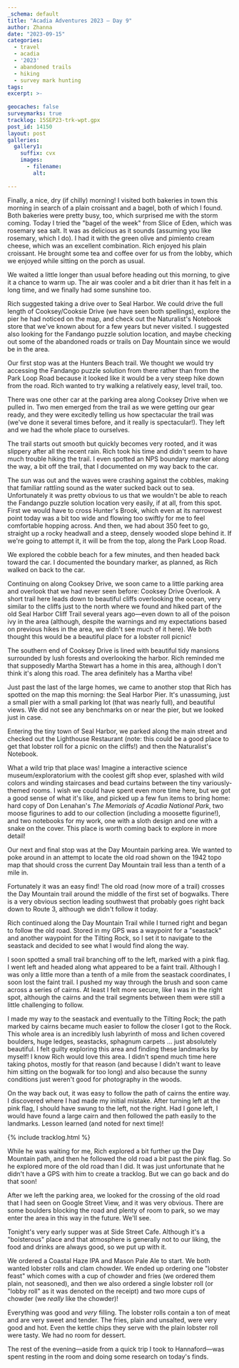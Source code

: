 ```yaml
---
_schema: default
title: "Acadia Adventures 2023 – Day 9"
author: Zhanna
date: "2023-09-15"
categories: 
  - travel
  - acadia
  - '2023'
  - abandoned trails
  - hiking
  - survey mark hunting
tags:
excerpt: >-
  
geocaches: false
surveymarks: true
tracklog: 15SEP23-trk-wpt.gpx
post_id: 14150
layout: post
galleries:
  gallery1:
    suffix: cvx
    images:
      - filename: 
        alt:
    
---
```


<!-- ## Day Mtn old trails, Tilting Rock? -->

Finally, a nice, dry (if chilly) morning! I visited both bakeries in town this morning in search of a plain croissant and a bagel, both of which I found. Both bakeries were pretty busy, too, which surprised me with the storm coming. Today I tried the "bagel of the week" from Slice of Eden, which was rosemary sea salt. It was as delicious as it sounds (assuming you like rosemary, which I do). I had it with the green olive and pimiento cream cheese, which was an excellent combination. Rich enjoyed his plain croissant. He brought some tea and coffee over for us from the lobby, which we enjoyed while sitting on the porch as usual.

We waited a little longer than usual before heading out this morning, to give it a chance to warm up. The air was cooler and a bit drier than it has felt in a long time, and we finally had some sunshine too. 

Rich suggested taking a drive over to Seal Harbor. We could drive the full length of Cooksey/Cooksie Drive (we have seen both spellings), explore the pier he had noticed on the map, and check out the Naturalist's Notebook store that we've known about for a few years but never visited. I suggested also looking for the Fandango puzzle solution location, and maybe checking out some of the abandoned roads or trails on Day Mountain since we would be in the area.

Our first stop was at the Hunters Beach trail. We thought we would try accessing the Fandango puzzle solution from there rather than from the Park Loop Road because it looked like it would be a very steep hike down from the road. Rich wanted to try walking a relatively easy, level trail, too. 

There was one other car at the parking area along Cooksey Drive when we pulled in. Two men emerged from the trail as we were getting our gear ready, and they were excitedly telling us how spectacular the trail was (we've done it several times before, and it really is spectacular!). They left and we had the whole place to ourselves.  

The trail starts out smooth but quickly becomes very rooted, and it was slippery after all the recent rain. Rich took his time and didn't seem to have much trouble hiking the trail. I even spotted an NPS boundary marker along the way, a bit off the trail, that I documented on my way back to the car.

The sun was out and the waves were crashing against the cobbles, making that familiar rattling sound as the water sucked back out to sea. Unfortunately it was pretty obvious to us that we wouldn't be able to reach the Fandango puzzle solution location very easily, if at all, from this spot. First we would have to cross Hunter's Brook, which even at its narrowest point today was a bit too wide and flowing too swiftly for me to feel comfortable hopping across. And then, we had about 350 feet to go, straight up a rocky headwall and a steep, densely wooded slope behind it. If we're going to attempt it, it will be from the top, along the Park Loop Road. 

We explored the cobble beach for a few minutes, and then headed back toward the car. I documented the boundary marker, as planned, as Rich walked on back to the car. 

Continuing on along Cooksey Drive, we soon came to a little parking area and overlook that we had never seen before: Cooksey Drive Overlook. A short trail here leads down to beautiful cliffs overlooking the ocean, very similar to the cliffs just to the north where we found and hiked part of the old Seal Harbor Cliff Trail several years ago—even down to all of the poison ivy in the area (although, despite the warnings and my expectations based on previous hikes in the area, we didn't see much of it here). We both thought this would be a beautiful place for a lobster roll picnic!

The southern end of Cooksey Drive is lined with beautiful tidy mansions surrounded by lush forests and overlooking the harbor. Rich reminded me that supposedly Martha Stewart has a home in this area, although I don't think it's along this road. The area definitely has a Martha vibe!

Just past the last of the large homes, we came to another stop that Rich has spotted on the map this morning: the Seal Harbor Pier. It's unassuming, just a small pier with a small parking lot (that was nearly full), and beautiful views. We did not see any benchmarks on or near the pier, but we looked just in case.

Entering the tiny town of Seal Harbor, we parked along the main street and checked out the Lighthouse Restaurant (note: this could be a good place to get that lobster roll for a picnic on the cliffs!) and then the Naturalist's Notebook.

What a wild trip that place was! Imagine a interactive science museum/exploratorium with the coolest gift shop ever, splashed with wild colors and winding staircases and bead curtains between the tiny variously-themed rooms. I wish we could have spent even more time here, but we got a good sense of what it's like, and picked up a few fun items to bring home: hard copy of Don Lenahan's _The Memorials of Acadia National Park_, two moose figurines to add to our collection (including a moosette figurine!), and two notebooks for my work, one with a sloth design and one with a snake on the cover. This place is worth coming back to explore in more detail!

Our next and final stop was at the Day Mountain parking area. We wanted to poke around in an attempt to locate the old road shown on the 1942 topo map that should cross the current Day Mountain trail less than a tenth of a mile in.

Fortunately it was an easy find! The old road (now more of a trail) crosses the Day Mountain trail around the middle of the first set of bogwalks. There is a very obvious section leading southwest that probably goes right back down to Route 3, although we didn't follow it today. 

Rich continued along the Day Mountain Trail while I turned right and began to follow the old road. Stored in my GPS was a waypoint for a "seastack" and another waypoint for the Tilting Rock, so I set it to navigate to the seastack and decided to see what I would find along the way.

I soon spotted a small trail branching off to the left, marked with a pink flag. I went left and headed along what appeared to be a faint trail. Although I was only a little more than a tenth of a mile from the seastack coordinates, I soon lost the faint trail. I pushed my way through the brush and soon came across a series of cairns. At least I felt more secure, like I was in the right spot, although the cairns and the trail segments between them were still a little challenging to follow. 

I made my way to the seastack and eventually to the Tilting Rock; the path marked by cairns became much easier to follow the closer I got to the Rock. This whole area is an incredibly lush labyrinth of moss and lichen covered boulders, huge ledges, seastacks, sphagnum carpets ... just absolutely beautiful. I felt guilty exploring this area and finding these landmarks by myself! I know Rich would love this area. I didn't spend much time here taking photos, mostly for that reason (and because I didn't want to leave him sitting on the bogwalk for too long) and also because the sunny conditions just weren't good for photography in the woods.

On the way back out, it was easy to follow the path of cairns the entire way. I discovered where I had made my initial mistake. After turning left at the pink flag, I should have swung to the left, not the right. Had I gone left, I would have found a large cairn and then followed the path easily to the landmarks. Lesson learned (and noted for next time)!

{% include tracklog.html %}

While he was waiting for me, Rich explored a bit further up the Day Mountain path, and then he followed the old road a bit past the pink flag. So he explored more of the old road than I did. It was just unfortunate that he didn't have a GPS with him to create a tracklog. But we can go back and do that soon!

After we left the parking area, we looked for the crossing of the old road that I had seen on Google Street View, and it was very obvious. There are some boulders blocking the road and plenty of room to park, so we may enter the area in this way in the future. We'll see.

Tonight's very early supper was at Side Street Cafe. Although it's a "boisterous" place and that atmosphere is generally not to our liking, the food and drinks are always good, so we put up with it. 

We ordered a Coastal Haze IPA and Mason Pale Ale to start. We both wanted lobster rolls and clam chowder. We ended up ordering one "lobster feast" which comes with a cup of chowder and fries (we ordered them plain, not seasoned), and then we also ordered a single lobster roll (or "lobby roll" as it was denoted on the receipt) and two more cups of chowder (we _really_ like the chowder)! 

Everything was good and _very_ filling. The lobster rolls contain a ton of meat and are very sweet and tender. The fries, plain and unsalted, were very good and hot. Even the kettle chips they serve with the plain lobster roll were tasty. We had no room for dessert. 

The rest of the evening—aside from a quick trip I took to Hannaford—was spent resting in the room and doing some research on today's finds.